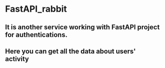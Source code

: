# FastAPI_rabbit
## It is another service working with FastAPI project for authentications. 
## Here you can get all the data about users' activity
